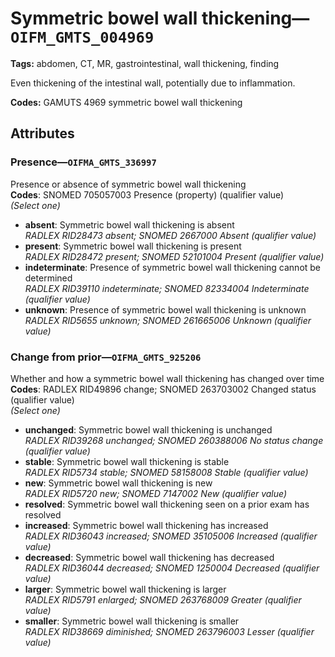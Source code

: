# Symmetric bowel wall thickening—`OIFM_GMTS_004969`

**Tags:** abdomen, CT, MR, gastrointestinal, wall thickening, finding

Even thickening of the intestinal wall, potentially due to inflammation.

**Codes:** GAMUTS 4969 symmetric bowel wall thickening

## Attributes

### Presence—`OIFMA_GMTS_336997`

Presence or absence of symmetric bowel wall thickening  
**Codes**: SNOMED 705057003 Presence (property) (qualifier value)  
*(Select one)*

- **absent**: Symmetric bowel wall thickening is absent  
_RADLEX RID28473 absent; SNOMED 2667000 Absent (qualifier value)_
- **present**: Symmetric bowel wall thickening is present  
_RADLEX RID28472 present; SNOMED 52101004 Present (qualifier value)_
- **indeterminate**: Presence of symmetric bowel wall thickening cannot be determined  
_RADLEX RID39110 indeterminate; SNOMED 82334004 Indeterminate (qualifier value)_
- **unknown**: Presence of symmetric bowel wall thickening is unknown  
_RADLEX RID5655 unknown; SNOMED 261665006 Unknown (qualifier value)_

### Change from prior—`OIFMA_GMTS_925206`

Whether and how a symmetric bowel wall thickening has changed over time  
**Codes**: RADLEX RID49896 change; SNOMED 263703002 Changed status (qualifier value)  
*(Select one)*

- **unchanged**: Symmetric bowel wall thickening is unchanged  
_RADLEX RID39268 unchanged; SNOMED 260388006 No status change (qualifier value)_
- **stable**: Symmetric bowel wall thickening is stable  
_RADLEX RID5734 stable; SNOMED 58158008 Stable (qualifier value)_
- **new**: Symmetric bowel wall thickening is new  
_RADLEX RID5720 new; SNOMED 7147002 New (qualifier value)_
- **resolved**: Symmetric bowel wall thickening seen on a prior exam has resolved  
- **increased**: Symmetric bowel wall thickening has increased  
_RADLEX RID36043 increased; SNOMED 35105006 Increased (qualifier value)_
- **decreased**: Symmetric bowel wall thickening has decreased  
_RADLEX RID36044 decreased; SNOMED 1250004 Decreased (qualifier value)_
- **larger**: Symmetric bowel wall thickening is larger  
_RADLEX RID5791 enlarged; SNOMED 263768009 Greater (qualifier value)_
- **smaller**: Symmetric bowel wall thickening is smaller  
_RADLEX RID38669 diminished; SNOMED 263796003 Lesser (qualifier value)_